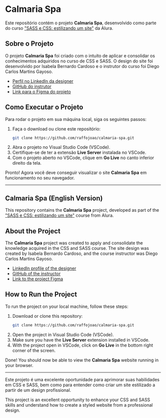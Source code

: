 # Calmaria Spa

Este repositório contém o projeto **Calmaria Spa**, desenvolvido como parte do curso ["SASS e CSS: estilizando um site"](https://cursos.alura.com.br/course/sass-css-estilizando-site) da Alura.

## Sobre o Projeto

O projeto **Calmaria Spa** foi criado com o intuito de aplicar e consolidar os conhecimentos adquiridos no curso de CSS e SASS. O design do site foi desenvolvido por Isabela Bernardo Cardoso e o instrutor do curso foi Diego Carlos Martins Gayoso.

- [Perfil no LinkedIn da designer](https://www.linkedin.com/in/isadora-cardoso-04930834/)
- [GitHub do instrutor](https://github.com/diegocgayoso)
- [Link para o Figma do projeto](https://www.figma.com/design/OCTufveMJNvpfVZg0AwAEe/Calmaria-Spa-%7C-Curso-Sass?node-id=124-3109&t=wQPAY3qJfYNeThcq-0)

## Como Executar o Projeto

Para rodar o projeto em sua máquina local, siga os seguintes passos:

1. Faça o download ou clone este repositório:
   ```bash
   git clone https://github.com/raffojoao/calmaria-spa.git
   ```
2. Abra o projeto no Visual Studio Code (VSCode).
3. Certifique-se de ter a extensão **Live Server** instalada no VSCode.
4. Com o projeto aberto no VSCode, clique em **Go Live** no canto inferior direito da tela.

Pronto! Agora você deve conseguir visualizar o site **Calmaria Spa** em funcionamento no seu navegador.

---

## Calmaria Spa (English Version)

This repository contains the **Calmaria Spa** project, developed as part of the ["SASS e CSS: estilizando um site"](https://cursos.alura.com.br/course/sass-css-estilizando-site) course from Alura.

## About the Project

The **Calmaria Spa** project was created to apply and consolidate the knowledge acquired in the CSS and SASS course. The site design was created by Isabela Bernardo Cardoso, and the course instructor was Diego Carlos Martins Gayoso.

- [LinkedIn profile of the designer](https://www.linkedin.com/in/isadora-cardoso-04930834/)
- [GitHub of the instructor](https://github.com/diegocgayoso)
- [Link to the project Figma](https://www.figma.com/design/OCTufveMJNvpfVZg0AwAEe/Calmaria-Spa-%7C-Curso-Sass?node-id=124-3109&t=wQPAY3qJfYNeThcq-0)

## How to Run the Project

To run the project on your local machine, follow these steps:

1. Download or clone this repository:
   ```bash
   git clone https://github.com/raffojoao/calmaria-spa.git
   ```
2. Open the project in Visual Studio Code (VSCode).
3. Make sure you have the **Live Server** extension installed in VSCode.
4. With the project open in VSCode, click on **Go Live** in the bottom right corner of the screen.

Done! You should now be able to view the **Calmaria Spa** website running in your browser.

---

Este projeto é uma excelente oportunidade para aprimorar suas habilidades em CSS e SASS, bem como para entender como criar um site estilizado a partir de um design profissional.

This project is an excellent opportunity to enhance your CSS and SASS skills and understand how to create a styled website from a professional design.
